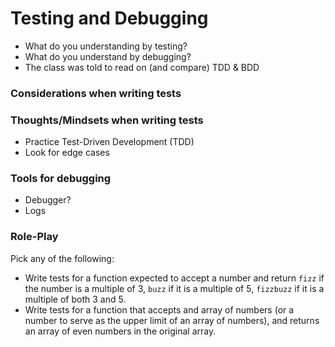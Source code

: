 # Testing and Debugging

* What do you understanding by testing?
* What do you understand by debugging?
* The class was told to read on (and compare) TDD & BDD

### Considerations when writing tests

### Thoughts/Mindsets when writing tests

* Practice Test-Driven Development (TDD)
* Look for edge cases

### Tools for debugging

* Debugger?
* Logs

### Role-Play

Pick any of the following:

* Write tests for a function expected to accept a number and return `fizz` if the number is a multiple of 3, `buzz` if it is a multiple of 5, `fizzbuzz` if it is a multiple of both 3 and 5.
* Write tests for a function that accepts and array of numbers (or a number to serve as the upper limit of an array of numbers), and returns an array of even numbers in the original array.